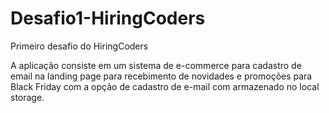 # Desafio1-HiringCoders
Primeiro desafio do HiringCoders

A aplicação consiste em um sistema de e-commerce para cadastro de email na landing page para recebimento de novidades e promoções para Black Friday com a opção de cadastro de e-mail com armazenado no local storage.
